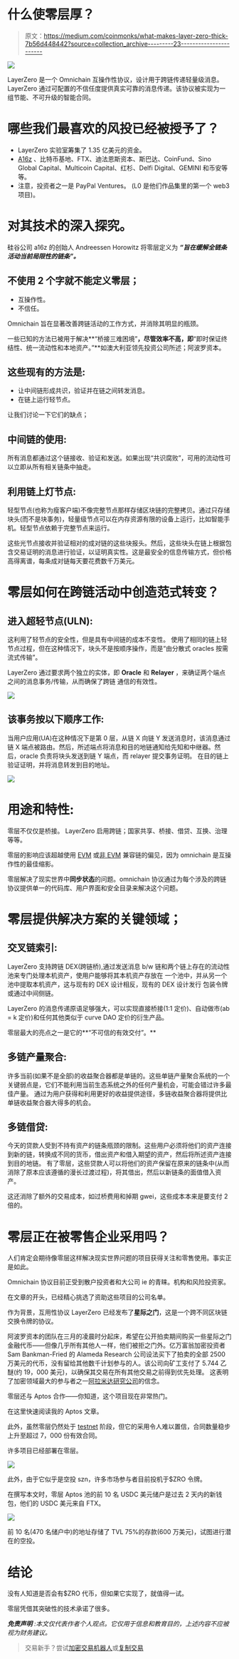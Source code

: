 # 什么使零层厚？

> 原文：<https://medium.com/coinmonks/what-makes-layer-zero-thick-7b56d448442?source=collection_archive---------23----------------------->

![](img/35ba743a5e03a42be883442a01665f74.png)

LayerZero 是一个 Omnichain 互操作性协议，设计用于跨链传递轻量级消息。LayerZero 通过可配置的不信任度提供真实可靠的消息传递。该协议被实现为一组节能、不可升级的智能合同。

# 哪些我们最喜欢的风投已经被授予了？

*   LayerZero 实验室筹集了 1.35 亿美元的资金。
*   [A16z](https://medium.com/u/953b8e58af4b?source=post_page-----7b56d448442--------------------------------) 、比特币基地、FTX、迪法恩斯资本、斯巴达、CoinFund、Sino Global Capital、Multicoin Capital、红杉、Delfi Digital、GEMINI 和币安等等。
*   注意，投资者之一是 PayPal Ventures。
    (L0 是他们作品集里的第一个 web3 项目)。

# 对其技术的深入探究。

硅谷公司 a16z 的创始人 Andreessen Horowitz 将零层定义为 ***“旨在缓解全链条活动当前局限性的链条”。***

## 不使用 2 个字就不能定义零层；

*   互操作性。
*   不信任。

Omnichain 旨在显著改善跨链活动的工作方式，并消除其明显的瓶颈。

一些已知的方法已被用于解决**“桥接三难困境”**，尽管效率不高，即**“即时保证终结性、统一流动性和本地资产。”**如澳大利亚领先投资公司所述；阿波罗资本。

## 这些现有的方法是:

*   让中间链形成共识，验证并在链之间转发消息。
*   在链上运行轻节点。

让我们讨论一下它们的缺点；

## 中间链的使用:

所有消息都通过这个链接收、验证和发送。如果出现“共识腐败”，可用的流动性可以立即从所有相关链条中抽走。

## 利用链上灯节点:

轻型节点(也称为瘦客户端)不像完整节点那样存储区块链的完整拷贝。通过只存储块头(而不是块事务)，轻量级节点可以在内存资源有限的设备上运行，比如智能手机。轻型节点依赖于完整节点来运行。

这些光节点接收并验证相对的成对链的这些块报头。然后，这些块头在链上根据包含交易证明的消息进行验证，以证明真实性。这是最安全的信息传输方式，但价格高得离谱，每条成对链每天要花费数千万美元。

# 零层如何在跨链活动中创造范式转变？

## 进入超轻节点(ULN):

这利用了轻节点的安全性，但是具有中间链的成本不变性。
使用了相同的链上轻节点过程，但在这种情况下，块头不是按顺序操作，而是“由分散式 oracles 按需流式传输”。

LayerZero 通过要求两个独立的实体，即 **Oracle** 和 **Relayer** ，来确证两个端点之间的消息事务/传输，从而确保了跨链
通信的有效性。

![](img/a581a4b159a042b839b4fe6e39c10933.png)

## 该事务按以下顺序工作:

当用户应用(UA)在这种情况下是第 0 层，从链 X 向链 Y 发送消息时，该消息通过链 X 端点被路由。然后，所述端点将消息和目的地链通知给先知和中继器。然后，oracle 负责将块头发送到链 Y 端点，而 relayer 提交事务证明。
在目的链上验证证明，并将消息转发到目的地址。

![](img/ca673f37eacd635469129e0954e3de7a.png)

# 用途和特性:

零层不仅仅是桥接。
LayerZero 启用跨链；国家共享、桥接、借贷、互换、治理等等。

零层的影响应该超越使用 [EVM](https://ethereum.org/en/developers/docs/evm/) 或[非 EVM](https://ethereum.org/en/developers/docs/evm/) 兼容链的偏见，因为 omnichain 是互操作性的最佳缩影。

零层解决了现实世界中**同步状态**的问题。omnichain 协议通过为每个涉及的跨链协议提供单一的代码库、用户界面和安全目录来解决这个问题。

# 零层提供解决方案的关键领域；

## 交叉链索引:

LayerZero 支持跨链
DEX(跨链桥),通过发送消息 b/w 链和两个链上存在的流动性池来专门处理本机资产，使用户能够将其本机资产存放在
一个池中，并从另一个池中提取本机资产，这与现有的 DEX 设计相反，现有的 DEX 设计发行
包装令牌或通过中间侧链。

LayerZero 的消息传递原语足够强大，可以实现直接桥接(1:1 定价)、自动做市(ab = k 定价)和任何其他类似于 curve DAO 定价的衍生产品。

零层最大的亮点之一是它的**“不可信的有效交付”。**

## 多链产量聚合:

许多当前(如果不是全部)的收益聚合器都是单链的。这些单链产量聚合系统的一个关键弱点是，它们不能利用当前生态系统之外的任何产量机会，可能会错过许多最佳产量。
通过为用户获得和利用更好的收益提供途径，多链收益聚合器将提供比单链收益聚合器大得多的机会。

## 多链借贷:

今天的贷款人受到不持有资产的链条瓶颈的限制。这些用户必须将他们的资产连接到新的链，转换成不同的货币，借出资产和借入期望的资产，然后将所述资产连接到目的地链。
有了零层，这些贷款人可以将他们的资产保留在原来的链条中(从而消除了原本应该遵循的漫长过渡过程)，将其借出，然后以新链条的面值借入资产。

这还消除了额外的交易成本，如过桥费用和掉期 gwei，这些成本本来是要支付 2 倍的。

# 零层正在被零售企业采用吗？

人们肯定会期待像零层这样解决现实世界问题的项目获得关注和零售使用。事实正是如此。

Omnichain 协议目前正受到散户投资者和大公司 ie 的青睐。机构和风险投资家。

在文章的开头，已经精心挑选了资助这些项目的公司名单。

作为背景，互用性协议 LayerZero 已经发布了**星际之门**，这是一个跨不同区块链交换令牌的协议。

阿波罗资本的团队在三月的凌晨时分起床，希望在公开拍卖期间购买一些星际之门金融代币——但像几乎所有其他人一样，他们被拒之门外。亿万富翁加密投资者 Sam Bankman-Fried 的 Alameda Research 公司设法买下了拍卖的全部 2500 万美元的代币，没有留给其他数千计划参与的人。该公司向矿工支付了 5.744 乙醚(约 19，000 美元)，以确保其交易在所有其他交易之前得到优先处理。
这表明了加密领域最大的参与者之一[阿拉米达研究公司](https://medium.com/u/a81e091b6b73?source=post_page-----7b56d448442--------------------------------)的信念。

零层还与 Aptos 合作——你知道，这个项目现在非常热门。

在这里快速阅读我的 Aptos 文章。

此外，虽然零层仍然处于 [testnet](https://en.m.wikipedia.org/wiki/Testnet#:~:text=In%20blockchain%20technology%2C%20a%20testnet,funds%20or%20the%20main%20chain.) 阶段，但它的采用令人难以置信，合同数量稳步上升至超过 7，000 份有效合同。

许多项目已经部署在零层。

![](img/428b8fce53e221cf75f16143e1c4778d.png)

此外，由于它似乎是空投 szn，许多市场参与者目前投机于$ZRO 令牌。

在撰写本文时，零层 Aptos 池的前 10 名 USDC 美元储户是过去 2 天内的新钱包，他们的 USDC 美元来自 FTX。

![](img/c2edf8422a50eb7e719d1403dbc82fff.png)

前 10 名(470 名储户中)的地址存储了 TVL 75%的存款(600 万美元)，试图进行潜在的空投。

# 结论

没有人知道是否会有$ZRO 代币，但如果它实现了，就值得一试。

零层凭借其突破性的技术承诺了很多。

***免责声明*** *:本文仅代表作者个人观点。它仅用于信息和教育目的，上述内容不应被视为财务建议。*

> 交易新手？尝试[加密交易机器人](/coinmonks/crypto-trading-bot-c2ffce8acb2a)或[复制交易](/coinmonks/top-10-crypto-copy-trading-platforms-for-beginners-d0c37c7d698c)